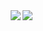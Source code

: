 <img align="right" src="https://visitor-badge.laobi.icu/badge?page_id=Ryan-infitech.Ryan-infitech" />

<img align="right" src="https://img.shields.io/github/repos/Ryan-infitech?style=plastic"/>


